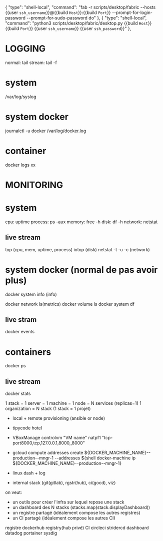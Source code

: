 {
            "type": "shell-local",
            "command": "fab -r scripts/desktop/fabric --hosts {{user `ssh_username`}}@{{build `Host`}}:{{build `Port`}} --prompt-for-login-password --prompt-for-sudo-password do"
        },
        {
            "type": "shell-local",
            "command": "python3 scripts/desktop/fabric/desktop.py {{build `Host`}} {{build `Port`}} {{user `ssh_username`}} {{user `ssh_password`}}"
        },

LOGGING
=======
normal: tail <file>
stream: tail -f <file>

system
======
/var/log/syslog

system docker
=============
journalctl -u docker
/var/log/docker.log

container
=========
docker logs xx

MONITORING
==========

system
======
cpu:        uptime
process:    ps -aux
memory:     free -h
disk:       df -h
network:    netstat

live stream
-----------
top (cpu, mem, uptime, process)
iotop (disk)
netstat -t -u -c (network)

system docker (normal de pas avoir plus)
=============
docker system info (info)

docker network ls(metrics)
docker volume ls
docker system df

live stram
---------
docker events

containers
=========
docker ps

live stream
-----------
docker stats


1 stack = 1 server = 1 machine = 1 node = N services (replicas=1)
1 organization = N stack (1 stack = 1 projet)

- local + remote provisioning (ansible or node)
- tipycode hotel
- VBoxManage controlvm "VM name" natpf1 "tcp-port8000,tcp,127.0.0.1,8000,,8000"
- gcloud compute addresses create ${DOCKER_MACHINE_NAME}--production--mngr-1 --addresses ${shell docker-machine ip ${DOCKER_MACHINE_NAME}--production--mngr-1}
- linux dash + log

- internal stack (git(gitlab), rgstr(hub), ci(gocd), viz)

on veut:
* un outils pour créer l'infra sur lequel repose une stack
* un dashboard des N stacks (stacks.map(stack.displayDashboard))
* un registre partagé (idéalement compose les autres registres)
* un CI partagé (idéalement compose les autres CI)

registre    dockerhub   registry(hub privé)
CI          circleci    stridercd
dashboard   datadog     portainer sysdig
